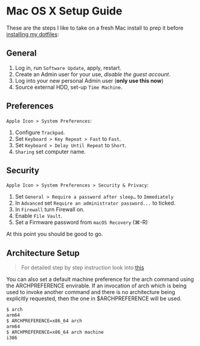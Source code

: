 # Mac OS X Setup Guide

These are the steps I like to take on a fresh Mac install to prep it before [installing my dotfiles](https://github.com/murshidazher/dotfiles-m1):

## General

1. Log in, run `Software Update`, apply, restart.
2. Create an Admin user for your use, *disable the guest account*.
3. Log into your new personal Admin user (**only use this now**)
4. Source external HDD, set-up `Time Machine`.

## Preferences

`Apple Icon > System Preferences`:

1. Configure `Trackpad`.
2. Set `Keyboard > Key Repeat > Fast` to `Fast`.
3. Set `Keyboard > Delay Until Repeat` to `Short`.
4. `Sharing` set computer name.

## Security

`Apple Icon > System Preferences > Security & Privacy`:

1. Set `General > Require a password after sleep…` to `Immediately`
2. In `Advanced` set `Require an administrator password...` to ticked.
3. In `Firewall` turn Firewall on.
4. Enable `File Vault`.
5. Set a Firmware password from `macOS Recovery` (⌘-R)

At this point you should be good to go.

## Architecture Setup

> For detailed step by step instruction look into [this](https://cpufun.substack.com/p/setting-up-the-apple-m1-for-native)

You can also set a default machine preference for the arch command using the ARCHPREFERENCE envirable. If an invocation of arch which is being used to invoke another command and there is no architecture being explicitly requested, then the one in $ARCHPREFERENCE will be used.

```sh
$ arch
arm64
$ ARCHPREFERENCE=x86_64 arch   
arm64
$ ARCHPREFERENCE=x86_64 arch machine
i386
```
